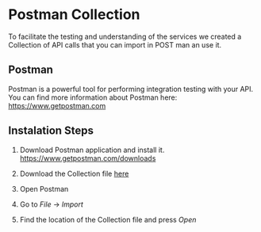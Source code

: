 # Postman Collection

To facilitate the testing and understanding of the services we created a Collection of API calls that you can import in POST man an use it.

## Postman
Postman is a powerful tool for performing integration testing with your API. You can find more information about Postman here: <a href="https://www.getpostman.com" target="_blank">https://www.getpostman.com</a>

## Instalation Steps
1.	Download Postman application and install it. <a href="https://www.getpostman.com/downloads" target="_blank">https://www.getpostman.com/downloads</a>

2.	Download the Collection file <a href="../documents/Evertec_Checkout_APIs.json" download>here</a>

3.	Open Postman

4.	Go to *File* -> *Import*

5. Find the location of the Collection file and press *Open*